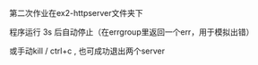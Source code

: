 第二次作业在ex2-httpserver文件夹下

程序运行 3s 后自动停止（在errgroup里返回一个err，用于模拟出错）

或手动kill / ctrl+c , 也可成功退出两个server

